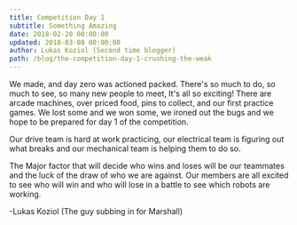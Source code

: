 ```yaml
---
title: Competition Day 1
subtitle: Something Amazing
date: 2018-02-20 00:00:00
updated: 2018-03-08 00:00:00
author: Lukas Koziol (Second time blogger)
path: /blog/the-competition-day-1-crushing-the-weak
---
```

We made, and day zero was actioned packed. There's so much to do, so much to see, so many new people to meet, It's all so exciting!
There are arcade machines, over priced food, pins to collect, and our first practice games. We lost some and we won some, we ironed out the bugs
and we hope to be prepared for day 1 of the competition.

Our drive team is hard at work practicing, our electrical team is figuring out what breaks and our mechanical team is helping them to do so.

The Major factor that will decide who wins and loses will be our teammates and the luck of the draw of who we are against.
Our members are all excited to see who will win and who will lose in a battle to see which robots are working.

-Lukas Koziol
(The guy subbing in for Marshall)
